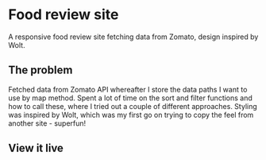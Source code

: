 # Food review site

A responsive food review site fetching data from Zomato, design inspired by Wolt.

## The problem

Fetched data from Zomato API whereafter I store the data paths I want to use by map method. Spent a lot of time on the sort and filter functions and how to call these, where I tried out a couple of different approaches. Styling was inspired by Wolt, which was my first go on trying to copy the feel from another site - superfun!

## View it live
